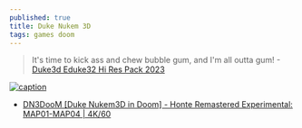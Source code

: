 ```yaml
---
published: true
title: Duke Nukem 3D
tags: games doom
---
```

> It's time to kick ass and chew bubble gum, and I'm all outta gum!  - [Duke3d Eduke32 Hi Res Pack 2023](https://www.youtube.com/watch?v=rYN2S7BuCoI)

[![caption](https://external-content.duckduckgo.com/iu/?u=https%3A%2F%2Ftse3.mm.bing.net%2Fth%3Fid%3DOIP.vg5mMp1juNROFFStkKWmDQHaEo%26pid%3DApi&f=1&ipt=dc009277702d88e9486c1ff4d0405a1b1489b1b4273cb7d9bbc630642be734a2&ipo=images)](https://duckduckgo.com/?t=lm&q=Duke+Nukem+3D+&iax=images&ia=images)

- [DN3DooM [Duke Nukem3D in Doom] - Honte Remastered Experimental: MAP01-MAP04 | 4K/60](https://www.youtube.com/watch?v=dEcaEEdOxoY)